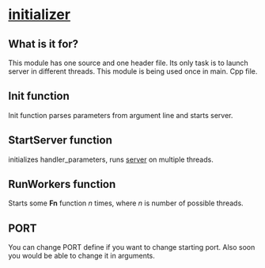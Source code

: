 # [initializer](https://github.com/LeeDoor/hex_chess_backend/tree/main/src/initializer)
## What is it for?
This module has one source and one header file. Its only task is to launch server in different threads. This module is being used once in main. Cpp file.

## Init function
Init function parses parameters from argument line and starts server.
## StartServer function
initializes handler_parameters, runs [server](server.md) on multiple threads.

## RunWorkers function
Starts some **Fn** function *n* times, where *n* is number of possible threads.

## PORT
You can change PORT define if you want to change starting port. Also soon you would be able to change it in arguments.
